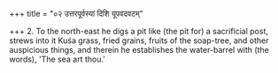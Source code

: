 +++
title = "०२ उत्तरपूर्वस्यां दिशि यूपवदवटम्"

+++
2. To the north-east he digs a pit like (the pit for) a sacrificial post, strews into it Kuśa grass, fried grains, fruits of the soap-tree, and other auspicious things, and therein he establishes the water-barrel with (the words), 'The sea art thou.'
